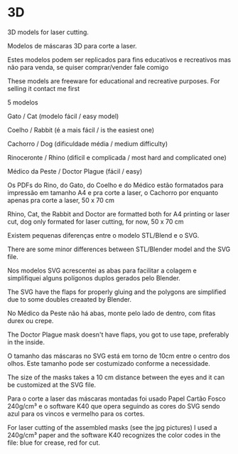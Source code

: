 # 3D
3D models for laser cutting.

Modelos de máscaras 3D para corte a laser.

Estes modelos podem ser replicados para fins educativos e recreativos mas não para venda, se quiser comprar/vender fale comigo

These models are freeware for educational and recreative purposes. For selling it contact me first

5 modelos

Gato / Cat  (modelo fácil / easy model)

Coelho / Rabbit  (é a mais fácil / is the easiest one)

Cachorro  / Dog (dificuldade média / medium difficulty)

Rinoceronte / Rhino (difícil e complicada / most hard and complicated one)

Médico da Peste / Doctor Plague (fácil / easy)

Os PDFs do Rino, do Gato, do Coelho e do Médico estão formatados para impressão em tamanho A4 e pra corte a laser, o Cachorro por enquanto apenas pra corte a laser, 50 x 70 cm

Rhino, Cat, the Rabbit and Doctor are formatted both for A4 printing or laser cut, dog only formated for laser cutting, for now, 50 x 70 cm

Existem pequenas diferenças entre o modelo STL/Blend e o SVG.

There are some minor differences between STL/Blender model and the SVG file.

Nos modelos SVG acrescentei as abas para facilitar a colagem e simplifiquei alguns polígonos duplos gerados pelo Blender.

The SVG have the flaps for properly gluing and the polygons are simplified due to some doubles creaated by Blender.

No Médico da Peste não há abas, monte pelo lado de dentro, com fitas durex ou crepe.

The Doctor Plague mask doesn't have flaps, you got to use tape, preferably in the inside.

O tamanho das máscaras no SVG está em torno de 10cm entre o centro dos olhos. Este tamanho pode ser costumizado conforme a necessidade.

The size of the masks takes a 10 cm distance between the eyes and it can be customized at the SVG file.

Para o corte a laser das máscaras montadas foi usado Papel Cartão Fosco 240g/cm³ e o software K40 que opera seguindo as cores do SVG sendo azul para os vincos e vermelho para os cortes.

For laser cutting of the assembled masks (see the jpg pictures) I used a 240g/cm³ paper and the software K40 recognizes the color codes in the file: blue for crease, red for cut.
